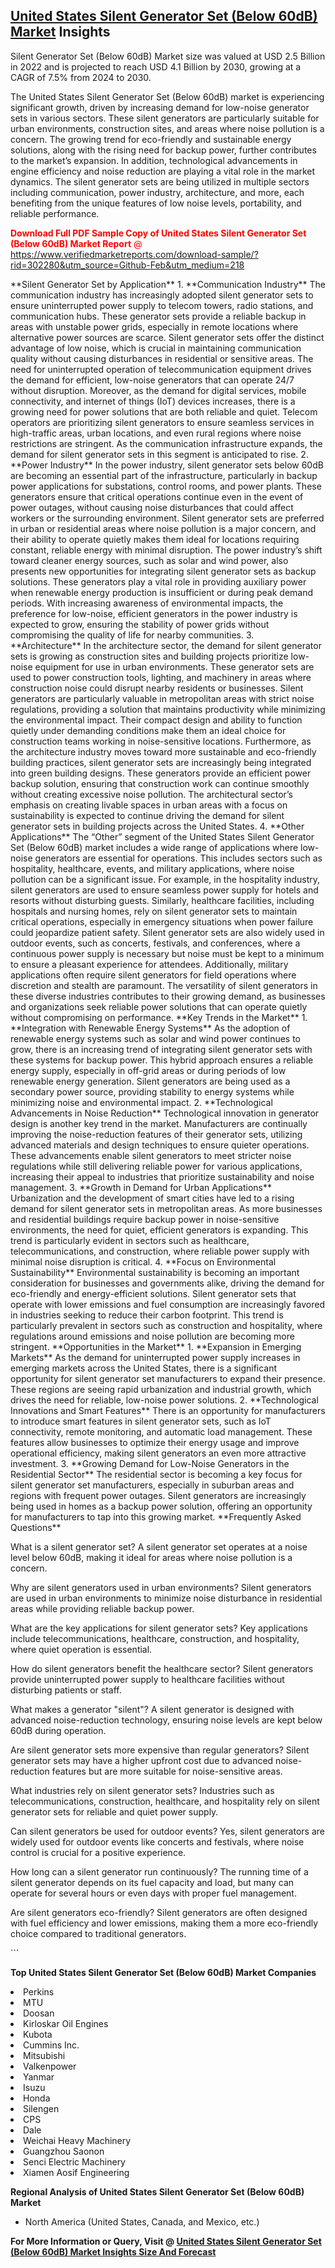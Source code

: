 <h2><a href="https://www.verifiedmarketreports.com/download-sample/?rid=302280&amp;utm_source=Github-Feb&amp;utm_medium=218" target="_blank">United States Silent Generator Set (Below 60dB) Market</a> Insights</h2><p>Silent Generator Set (Below 60dB) Market size was valued at USD 2.5 Billion in 2022 and is projected to reach USD 4.1 Billion by 2030, growing at a CAGR of 7.5% from 2024 to 2030.</p><p> <p>The United States Silent Generator Set (Below 60dB) market is experiencing significant growth, driven by increasing demand for low-noise generator sets in various sectors. These silent generators are particularly suitable for urban environments, construction sites, and areas where noise pollution is a concern. The growing trend for eco-friendly and sustainable energy solutions, along with the rising need for backup power, further contributes to the market’s expansion. In addition, technological advancements in engine efficiency and noise reduction are playing a vital role in the market dynamics. The silent generator sets are being utilized in multiple sectors including communication, power industry, architecture, and more, each benefiting from the unique features of low noise levels, portability, and reliable performance. <p><span class=""><span style="color: #ff0000;"><strong>Download Full PDF Sample Copy of United States Silent Generator Set (Below 60dB) Market Report</strong> @ </span><a href="https://www.verifiedmarketreports.com/download-sample/?rid=302280&amp;utm_source=Github-Feb&amp;utm_medium=218" target="_blank">https://www.verifiedmarketreports.com/download-sample/?rid=302280&amp;utm_source=Github-Feb&amp;utm_medium=218</a></span></p> **Silent Generator Set by Application** 1. **Communication Industry** The communication industry has increasingly adopted silent generator sets to ensure uninterrupted power supply to telecom towers, radio stations, and communication hubs. These generator sets provide a reliable backup in areas with unstable power grids, especially in remote locations where alternative power sources are scarce. Silent generator sets offer the distinct advantage of low noise, which is crucial in maintaining communication quality without causing disturbances in residential or sensitive areas. The need for uninterrupted operation of telecommunication equipment drives the demand for efficient, low-noise generators that can operate 24/7 without disruption. Moreover, as the demand for digital services, mobile connectivity, and internet of things (IoT) devices increases, there is a growing need for power solutions that are both reliable and quiet. Telecom operators are prioritizing silent generators to ensure seamless services in high-traffic areas, urban locations, and even rural regions where noise restrictions are stringent. As the communication infrastructure expands, the demand for silent generator sets in this segment is anticipated to rise. 2. **Power Industry** In the power industry, silent generator sets below 60dB are becoming an essential part of the infrastructure, particularly in backup power applications for substations, control rooms, and power plants. These generators ensure that critical operations continue even in the event of power outages, without causing noise disturbances that could affect workers or the surrounding environment. Silent generator sets are preferred in urban or residential areas where noise pollution is a major concern, and their ability to operate quietly makes them ideal for locations requiring constant, reliable energy with minimal disruption. The power industry’s shift toward cleaner energy sources, such as solar and wind power, also presents new opportunities for integrating silent generator sets as backup solutions. These generators play a vital role in providing auxiliary power when renewable energy production is insufficient or during peak demand periods. With increasing awareness of environmental impacts, the preference for low-noise, efficient generators in the power industry is expected to grow, ensuring the stability of power grids without compromising the quality of life for nearby communities. 3. **Architecture** In the architecture sector, the demand for silent generator sets is growing as construction sites and building projects prioritize low-noise equipment for use in urban environments. These generator sets are used to power construction tools, lighting, and machinery in areas where construction noise could disrupt nearby residents or businesses. Silent generators are particularly valuable in metropolitan areas with strict noise regulations, providing a solution that maintains productivity while minimizing the environmental impact. Their compact design and ability to function quietly under demanding conditions make them an ideal choice for construction teams working in noise-sensitive locations. Furthermore, as the architecture industry moves toward more sustainable and eco-friendly building practices, silent generator sets are increasingly being integrated into green building designs. These generators provide an efficient power backup solution, ensuring that construction work can continue smoothly without creating excessive noise pollution. The architectural sector’s emphasis on creating livable spaces in urban areas with a focus on sustainability is expected to continue driving the demand for silent generator sets in building projects across the United States. 4. **Other Applications** The “Other” segment of the United States Silent Generator Set (Below 60dB) market includes a wide range of applications where low-noise generators are essential for operations. This includes sectors such as hospitality, healthcare, events, and military applications, where noise pollution can be a significant issue. For example, in the hospitality industry, silent generators are used to ensure seamless power supply for hotels and resorts without disturbing guests. Similarly, healthcare facilities, including hospitals and nursing homes, rely on silent generator sets to maintain critical operations, especially in emergency situations when power failure could jeopardize patient safety. Silent generator sets are also widely used in outdoor events, such as concerts, festivals, and conferences, where a continuous power supply is necessary but noise must be kept to a minimum to ensure a pleasant experience for attendees. Additionally, military applications often require silent generators for field operations where discretion and stealth are paramount. The versatility of silent generators in these diverse industries contributes to their growing demand, as businesses and organizations seek reliable power solutions that can operate quietly without compromising on performance. **Key Trends in the Market** 1. **Integration with Renewable Energy Systems** As the adoption of renewable energy systems such as solar and wind power continues to grow, there is an increasing trend of integrating silent generator sets with these systems for backup power. This hybrid approach ensures a reliable energy supply, especially in off-grid areas or during periods of low renewable energy generation. Silent generators are being used as a secondary power source, providing stability to energy systems while minimizing noise and environmental impact. 2. **Technological Advancements in Noise Reduction** Technological innovation in generator design is another key trend in the market. Manufacturers are continually improving the noise-reduction features of their generator sets, utilizing advanced materials and design techniques to ensure quieter operations. These advancements enable silent generators to meet stricter noise regulations while still delivering reliable power for various applications, increasing their appeal to industries that prioritize sustainability and noise management. 3. **Growth in Demand for Urban Applications** Urbanization and the development of smart cities have led to a rising demand for silent generator sets in metropolitan areas. As more businesses and residential buildings require backup power in noise-sensitive environments, the need for quiet, efficient generators is expanding. This trend is particularly evident in sectors such as healthcare, telecommunications, and construction, where reliable power supply with minimal noise disruption is critical. 4. **Focus on Environmental Sustainability** Environmental sustainability is becoming an important consideration for businesses and governments alike, driving the demand for eco-friendly and energy-efficient solutions. Silent generator sets that operate with lower emissions and fuel consumption are increasingly favored in industries seeking to reduce their carbon footprint. This trend is particularly prevalent in sectors such as construction and hospitality, where regulations around emissions and noise pollution are becoming more stringent. **Opportunities in the Market** 1. **Expansion in Emerging Markets** As the demand for uninterrupted power supply increases in emerging markets across the United States, there is a significant opportunity for silent generator set manufacturers to expand their presence. These regions are seeing rapid urbanization and industrial growth, which drives the need for reliable, low-noise power solutions. 2. **Technological Innovations and Smart Features** There is an opportunity for manufacturers to introduce smart features in silent generator sets, such as IoT connectivity, remote monitoring, and automatic load management. These features allow businesses to optimize their energy usage and improve operational efficiency, making silent generators an even more attractive investment. 3. **Growing Demand for Low-Noise Generators in the Residential Sector** The residential sector is becoming a key focus for silent generator set manufacturers, especially in suburban areas and regions with frequent power outages. Silent generators are increasingly being used in homes as a backup power solution, offering an opportunity for manufacturers to tap into this growing market. **Frequently Asked Questions** <p>What is a silent generator set? A silent generator set operates at a noise level below 60dB, making it ideal for areas where noise pollution is a concern.</p> <p>Why are silent generators used in urban environments? Silent generators are used in urban environments to minimize noise disturbance in residential areas while providing reliable backup power.</p> <p>What are the key applications for silent generator sets? Key applications include telecommunications, healthcare, construction, and hospitality, where quiet operation is essential.</p> <p>How do silent generators benefit the healthcare sector? Silent generators provide uninterrupted power supply to healthcare facilities without disturbing patients or staff.</p> <p>What makes a generator "silent"? A silent generator is designed with advanced noise-reduction technology, ensuring noise levels are kept below 60dB during operation.</p> <p>Are silent generator sets more expensive than regular generators? Silent generator sets may have a higher upfront cost due to advanced noise-reduction features but are more suitable for noise-sensitive areas.</p> <p>What industries rely on silent generator sets? Industries such as telecommunications, construction, healthcare, and hospitality rely on silent generator sets for reliable and quiet power supply.</p> <p>Can silent generators be used for outdoor events? Yes, silent generators are widely used for outdoor events like concerts and festivals, where noise control is crucial for a positive experience.</p> <p>How long can a silent generator run continuously? The running time of a silent generator depends on its fuel capacity and load, but many can operate for several hours or even days with proper fuel management.</p> <p>Are silent generators eco-friendly? Silent generators are often designed with fuel efficiency and lower emissions, making them a more eco-friendly choice compared to traditional generators.</p> ```</p><p><strong>Top United States Silent Generator Set (Below 60dB) Market Companies</strong></p><div data-test-id=""><p><li>Perkins</li><li> MTU</li><li> Doosan</li><li> Kirloskar Oil Engines</li><li> Kubota</li><li> Cummins Inc.</li><li> Mitsubishi</li><li> Valkenpower</li><li> Yanmar</li><li> Isuzu</li><li> Honda</li><li> Silengen</li><li> CPS</li><li> Dale</li><li> Weichai Heavy Machinery</li><li> Guangzhou Saonon</li><li> Senci Electric Machinery</li><li> Xiamen Aosif Engineering</li></p><div><strong>Regional Analysis of&nbsp;United States Silent Generator Set (Below 60dB) Market</strong></div><ul><li dir="ltr"><p dir="ltr">North America&nbsp;(United States, Canada, and Mexico, etc.)</p></li></ul><p><strong>For More Information or Query, Visit @&nbsp;</strong><strong><a href="https://www.verifiedmarketreports.com/product/silent-generator-set-below-60db-market/?utm_source=Github-Feb&amp;utm_medium=218" target="_blank">United States Silent Generator Set (Below 60dB) Market Insights Size And Forecast</a></strong></p></div>
